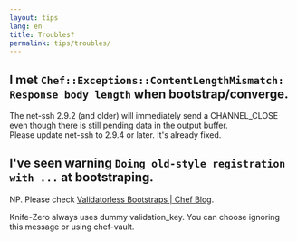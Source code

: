 ```yaml
---
layout: tips
lang: en
title: Troubles?
permalink: tips/troubles/
---
```


## I met `Chef::Exceptions::ContentLengthMismatch: Response body length` when bootstrap/converge.

The net-ssh 2.9.2 (and older) will immediately send a CHANNEL_CLOSE even though there is still pending data in the output buffer.  
Please update net-ssh to 2.9.4 or later. It's already fixed.

## I've seen warning `Doing old-style registration with ...` at bootstraping.

NP. Please check [Validatorless Bootstraps | Chef Blog](https://www.chef.io/blog/2015/04/16/validatorless-bootstraps/).

Knife-Zero always uses dummy validation_key. You can choose ignoring this message or using chef-vault.
